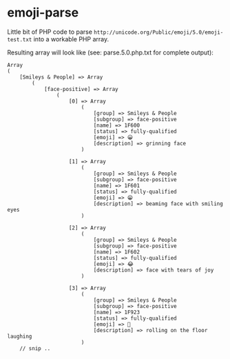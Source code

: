 # emoji-parse

Little bit of PHP code to parse `http://unicode.org/Public/emoji/5.0/emoji-test.txt` into a workable PHP array. 

Resulting array will look like (see: parse.5.0.php.txt for complete output):

    Array
    (
        [Smileys & People] => Array
            (
                [face-positive] => Array
                    (
                        [0] => Array
                            (
                                [group] => Smileys & People
                                [subgroup] => face-positive
                                [name] => 1F600
                                [status] => fully-qualified
                                [emoji] => 😀
                                [description] => grinning face
                            )
    
                        [1] => Array
                            (
                                [group] => Smileys & People
                                [subgroup] => face-positive
                                [name] => 1F601
                                [status] => fully-qualified
                                [emoji] => 😁
                                [description] => beaming face with smiling eyes
                            )
    
                        [2] => Array
                            (
                                [group] => Smileys & People
                                [subgroup] => face-positive
                                [name] => 1F602
                                [status] => fully-qualified
                                [emoji] => 😂
                                [description] => face with tears of joy
                            )
    
                        [3] => Array
                            (
                                [group] => Smileys & People
                                [subgroup] => face-positive
                                [name] => 1F923
                                [status] => fully-qualified
                                [emoji] => 🤣
                                [description] => rolling on the floor laughing
                            )
        // snip ..
